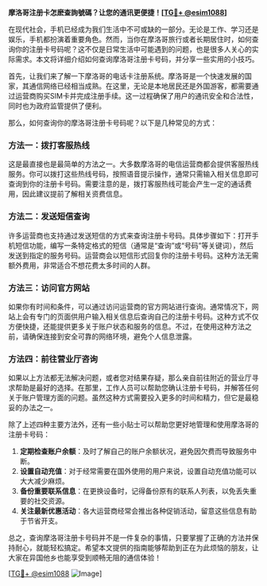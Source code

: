 **摩洛哥注册卡怎麽查詢號碼？让您的通讯更便捷！[[TG💪+ @esim1088](https://t.me/s/esim1088)]**

在现代社会，手机已经成为我们生活中不可或缺的一部分。无论是工作、学习还是娱乐，手机都扮演着重要角色。然而，当你在摩洛哥旅行或者长期居住时，如何查询你的注册卡号码呢？这不仅是日常生活中可能遇到的问题，也是很多人关心的实际需求。本文将详细介绍如何查询摩洛哥注册卡号码，并分享一些实用的小技巧。

首先，让我们来了解一下摩洛哥的电话卡注册系统。摩洛哥是一个快速发展的国家，其通信网络已经相当成熟。在这里，无论是本地居民还是外国游客，都需要通过运营商购买SIM卡并完成注册手续。这一过程确保了用户的通讯安全和合法性，同时也为政府监管提供了便利。

那么，如何查询你的摩洛哥注册卡号码呢？以下是几种常见的方式：

### 方法一：拨打客服热线

这是最直接也是最简单的方法之一。大多数摩洛哥的电信运营商都会提供客服热线服务。你可以拨打这些热线号码，按照语音提示操作，通常只需输入相关信息即可查询到你的注册卡号码。需要注意的是，拨打客服热线可能会产生一定的通话费用，因此建议提前了解相关资费信息。

### 方法二：发送短信查询

许多运营商也支持通过发送短信的方式来查询注册卡号码。具体步骤如下：打开手机短信功能，编写一条特定格式的短信（通常是“查询”或“号码”等关键词），然后发送到指定的服务号码。运营商会以短信形式回复你的注册卡号码。这种方法无需额外费用，非常适合不想花费太多时间的人群。

### 方法三：访问官方网站

如果你有时间和条件，可以通过访问运营商的官方网站进行查询。通常情况下，网站上会有专门的页面供用户输入相关信息后查询自己的注册卡号码。这种方式不仅方便快捷，还能提供更多关于账户状态和服务的信息。不过，在使用这种方法之前，请确保连接到安全可靠的网络环境，避免个人信息泄露。

### 方法四：前往营业厅咨询

如果以上方法都无法解决问题，或者您对结果存疑，那么亲自前往附近的营业厅寻求帮助是最好的选择。在那里，工作人员可以帮助您确认注册卡号码，并解答任何关于账户管理方面的问题。虽然这种方式需要投入更多的时间和精力，但它是最稳妥的办法之一。

除了上述四种主要方法外，还有一些小贴士可以帮助您更好地管理和使用摩洛哥的注册卡号码：

1. **定期检查账户余额**：及时了解自己的账户余额状况，避免因欠费而导致服务中断。
2. **设置自动充值**：对于经常需要在国外使用的用户来说，设置自动充值功能可以大大减少麻烦。
3. **备份重要联系信息**：在更换设备时，记得备份原有的联系人列表，以免丢失重要的社交资源。
4. **关注最新优惠活动**：各大运营商经常会推出各种促销活动，留意这些信息有助于节省开支。

总之，查询摩洛哥注册卡号码并不是一件复杂的事情，只要掌握了正确的方法并保持耐心，就能轻松搞定。希望本文提供的指南能够帮助到正在为此烦恼的朋友，让大家在异国他乡也能享受到顺畅无阻的通信体验！

[[TG💪+ @esim1088](https://t.me/s/esim1088) ![Image](https://i.postimg.cc/4NQfJmqS/Snipaste-2025-05-13-00-14-12.png)]